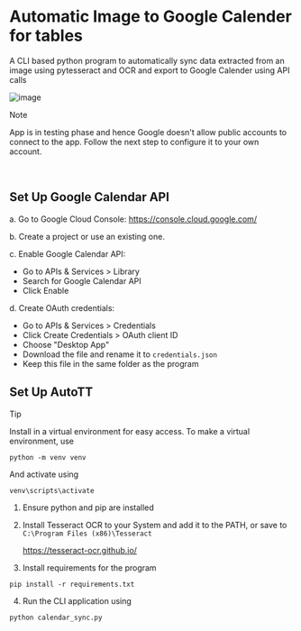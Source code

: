 # Automatic Image to Google Calender for tables

A CLI based python program to automatically sync data extracted from an image using pytesseract and OCR and export to Google Calender using API calls

![image](https://github.com/user-attachments/assets/870e6d16-aec2-4924-9ed8-ee2581e0422c)


> [!NOTE]
> App is in testing phase and hence Google doesn't allow public accounts to connect to the app. Follow the next step to configure it to your own account.
<br/>

## Set Up Google Calendar API

a. Go to Google Cloud Console:
    https://console.cloud.google.com/
    
b. Create a project or use an existing one.

c. Enable Google Calendar API:
  - Go to APIs & Services > Library
  - Search for Google Calendar API
  - Click Enable

d. Create OAuth credentials:
  - Go to APIs & Services > Credentials
  - Click Create Credentials > OAuth client ID
  - Choose "Desktop App"
  - Download the file and rename it to `credentials.json`
  - Keep this file in the same folder as the program

## Set Up AutoTT
> [!TIP]
> Install in a virtual environment for easy access.
> To make a virtual environment, use
> ```
> python -m venv venv
> ```
> And activate using
> ```
> venv\scripts\activate
> ```


1. Ensure python and pip are installed
2. Install Tesseract OCR to your System and add it to the PATH, or save to `C:\Program Files (x86)\Tesseract`

    https://tesseract-ocr.github.io/

3. Install requirements for the program
```
pip install -r requirements.txt
```
4. Run the CLI application using
```
python calendar_sync.py
```
